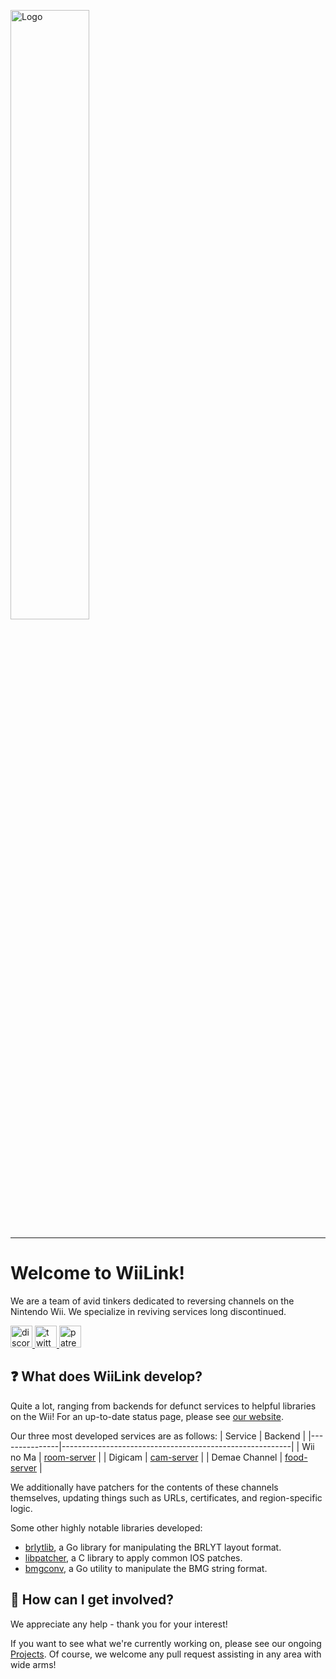 <a href="https://wiilink24.com"><img width="50%" src="https://www.wiilink24.com/Images/wiimotes_logo.png" alt="Logo"/></a>

---

# Welcome to WiiLink!
We are a team of avid tinkers dedicated to reversing channels on the Nintendo Wii.
We specialize in reviving services long discontinued.

  <a href="https://discord.gg/wiilink-750581992223146074" target="_blank">
    <img src="https://img.shields.io/static/v1?message=Discord&logo=discord&label=&color=7289DA&logoColor=white&labelColor=&style=for-the-badge" height="35" alt="discord logo"  />
  </a>
    <a href="https://twitter.com/wiilink24" target="_blank">
    <img src="https://img.shields.io/static/v1?message=Twitter&logo=twitter&label=&color=00acee&logoColor=white&labelColor=&style=for-the-badge" height="35" alt="twitter logo"  />
  </a>
    <a href="https://www.patreon.com/WiiLink24" target="_blank">
    <img src="https://img.shields.io/static/v1?message=Patreon&logo=patreon&label=&color=f96854&logoColor=white&labelColor=&style=for-the-badge" height="35" alt="patreon logo"  />
  </a>

## ❓ What does WiiLink develop?
Quite a lot, ranging from backends for defunct services to helpful libraries on the Wii! For an up-to-date status page, please see [our website](https://www.wiilink24.com/status).

Our three most developed services are as follows:
| Service       | Backend                                                 |
|---------------|---------------------------------------------------------|
| Wii no Ma     | [room-server](https://github.com/WiiLink24/room-server) |
| Digicam       | [cam-server](https://github.com/WiiLink24/cam-server)   |
| Demae Channel | [food-server](https://github.com/WiiLink24/food-server) |

We additionally have patchers for the contents of these channels themselves, updating things such as URLs, certificates, and region-specific logic.

Some other highly notable libraries developed:
 - [brlytlib](https://github.com/WiiLink24/brlytlib), a Go library for manipulating the BRLYT layout format.
 - [libpatcher](https://github.com/WiiLink24/libpatcher), a C library to apply common IOS patches.
 - [bmgconv](https://github.com/WiiLink24/bmgconv), a Go utility to manipulate the BMG string format.

## 📌 How can I get involved?
We appreciate any help - thank you for your interest!

If you want to see what we're currently working on, please see our ongoing [Projects](https://github.com/orgs/WiiLink24/projects). Of course, we welcome any pull request assisting in any area with wide arms!
